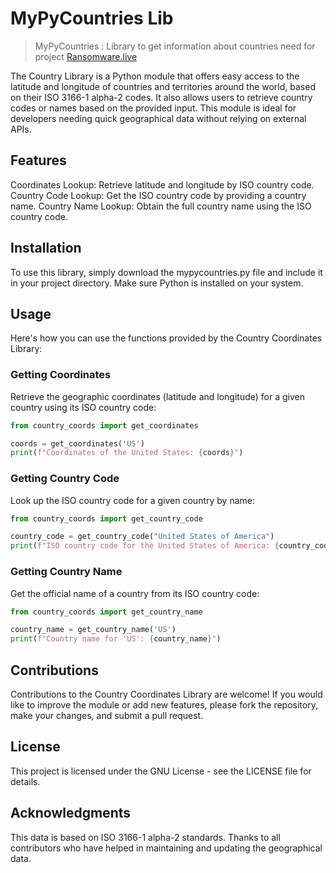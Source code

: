 # MyPyCountries Lib
> MyPyCountries : Library to get information about countries need for project [Ransomware.live](https://www.ransomware.live)


The Country Library is a Python module that offers easy access to the latitude and longitude of countries and territories around the world, based on their ISO 3166-1 alpha-2 codes. It also allows users to retrieve country codes or names based on the provided input. This module is ideal for developers needing quick geographical data without relying on external APIs.

## Features

Coordinates Lookup: Retrieve latitude and longitude by ISO country code.
Country Code Lookup: Get the ISO country code by providing a country name.
Country Name Lookup: Obtain the full country name using the ISO country code.

## Installation
To use this library, simply download the mypycountries.py file and include it in your project directory. Make sure Python is installed on your system.

## Usage
Here's how you can use the functions provided by the Country Coordinates Library:

### Getting Coordinates
Retrieve the geographic coordinates (latitude and longitude) for a given country using its ISO country code:

```python
from country_coords import get_coordinates

coords = get_coordinates('US')
print(f"Coordinates of the United States: {coords}")
````

### Getting Country Code
Look up the ISO country code for a given country by name:

```python
from country_coords import get_country_code

country_code = get_country_code("United States of America")
print(f"ISO country code for the United States of America: {country_code}")
```

### Getting Country Name
Get the official name of a country from its ISO country code:

```python
from country_coords import get_country_name

country_name = get_country_name('US')
print(f"Country name for 'US': {country_name}")
````

## Contributions

Contributions to the Country Coordinates Library are welcome! If you would like to improve the module or add new features, please fork the repository, make your changes, and submit a pull request.

## License
This project is licensed under the GNU License - see the LICENSE file for details.

## Acknowledgments

This data is based on ISO 3166-1 alpha-2 standards.
Thanks to all contributors who have helped in maintaining and updating the geographical data.

